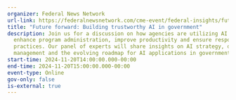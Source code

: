 ```yaml
---
organizer: Federal News Network
url-link: https://federalnewsnetwork.com/cme-event/federal-insights/future-forward-building-trustworthy-ai-in-government/
title: "Future forward: Building trustworthy AI in government"
description: Join us for a discussion on how agencies are utilizing AI to
  enhance program administration, improve productivity and ensure responsible AI
  practices. Our panel of experts will share insights on AI strategy, data
  management and the evolving roadmap for AI applications in government.
start-time: 2024-11-20T14:00:00.000-00:00
end-time: 2024-11-20T15:00:00.000-00:00
event-type: Online
gov-only: false
is-external: true
---
```

